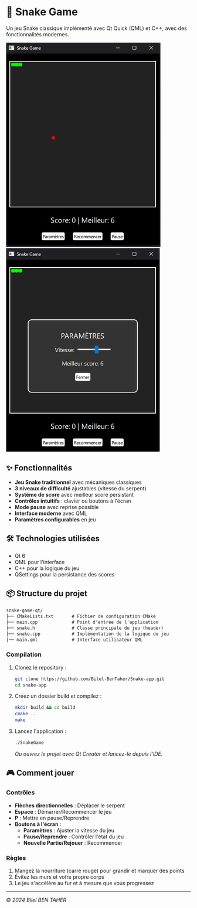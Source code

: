 # 🐍 Snake Game

Un jeu Snake classique implémenté avec Qt Quick (QML) et C++, avec des fonctionnalités modernes.

![Aperçu du jeu](assets/snake_game_screenshot.png)![Deuxième aperçu](assets/snake_game_screenshot1.png)

## ✨ Fonctionnalités

- **Jeu Snake traditionnel** avec mécaniques classiques
- **3 niveaux de difficulté** ajustables (vitesse du serpent)
- **Système de score** avec meilleur score persistant
- **Contrôles intuitifs** : clavier ou boutons à l'écran
- **Mode pause** avec reprise possible
- **Interface moderne** avec QML
- **Paramètres configurables** en jeu

## 🛠 Technologies utilisées

- Qt 6
- QML pour l'interface
- C++ pour la logique du jeu
- QSettings pour la persistance des scores

## 📦 Structure du projet

```
snake-game-qt/
├── CMakeLists.txt       # Fichier de configuration CMake
├── main.cpp             # Point d'entrée de l'application
├── snake.h              # Classe principale du jeu (header)
├── snake.cpp            # Implémentation de la logique du jeu
|── main.qml             # Interface utilisateur QML
```

### Compilation
1. Clonez le repository :
   ```bash
   git clone https://github.com/Bilel-BenTaher/Snake-app.git
   cd snake-app
   ```

2. Créez un dossier build et compilez :
   ```bash
   mkdir build && cd build
   cmake ..
   make
   ```

3. Lancez l'application :
   ```bash
   ./SnakeGame
   ```

   *Ou ouvrez le projet avec Qt Creator et lancez-le depuis l'IDE.*

## 🎮 Comment jouer

### Contrôles
- **Flèches directionnelles** : Déplacer le serpent
- **Espace** : Démarrer/Recommencer le jeu
- **P** : Mettre en pause/Reprendre
- **Boutons à l'écran** :
  - **Paramètres** : Ajuster la vitesse du jeu
  - **Pause/Reprendre** : Contrôler l'état du jeu
  - **Nouvelle Partie/Rejouer** : Recommencer

### Règles
1. Mangez la nourriture (carré rouge) pour grandir et marquer des points
2. Évitez les murs et votre propre corps
3. Le jeu s'accélère au fur et à mesure que vous progressez

---

*© 2024 Bilel BEN TAHER*
